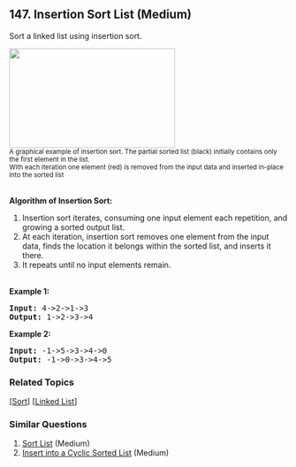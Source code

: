 <!--|This file generated by command(leetcode description); DO NOT EDIT.    |-->
<!--+----------------------------------------------------------------------+-->
<!--|@author    Openset <openset.wang@gmail.com>                           |-->
<!--|@link      https://github.com/openset                                 |-->
<!--|@home      https://github.com/openset/leetcode                        |-->
<!--+----------------------------------------------------------------------+-->

## 147. Insertion Sort List (Medium)

<p>Sort a linked list using insertion sort.</p>

<ol>
</ol>

<p><img alt="" src="https://upload.wikimedia.org/wikipedia/commons/0/0f/Insertion-sort-example-300px.gif" style="height:180px; width:300px" /><br />
<small>A graphical example of insertion sort. The partial sorted list (black) initially contains only the first element in the list.<br />
With each iteration one element (red) is removed from the input data and inserted in-place into the sorted list</small><br />
&nbsp;</p>

<ol>
</ol>

<p><strong>Algorithm of Insertion Sort:</strong></p>

<ol>
	<li>Insertion sort iterates, consuming one input element each repetition, and growing a sorted output list.</li>
	<li>At each iteration, insertion sort removes one element from the input data, finds the location it belongs within the sorted list, and inserts it there.</li>
	<li>It repeats until no input elements remain.</li>
</ol>

<p><br />
<strong>Example 1:</strong></p>

<pre>
<strong>Input:</strong> 4-&gt;2-&gt;1-&gt;3
<strong>Output:</strong> 1-&gt;2-&gt;3-&gt;4
</pre>

<p><strong>Example 2:</strong></p>

<pre>
<strong>Input:</strong> -1-&gt;5-&gt;3-&gt;4-&gt;0
<strong>Output:</strong> -1-&gt;0-&gt;3-&gt;4-&gt;5
</pre>


### Related Topics
  [[Sort](https://github.com/openset/leetcode/tree/master/tag/sort/README.md)]
  [[Linked List](https://github.com/openset/leetcode/tree/master/tag/linked-list/README.md)]

### Similar Questions
  1. [Sort List](https://github.com/openset/leetcode/tree/master/problems/sort-list) (Medium)
  1. [Insert into a Cyclic Sorted List](https://github.com/openset/leetcode/tree/master/problems/insert-into-a-cyclic-sorted-list) (Medium)
